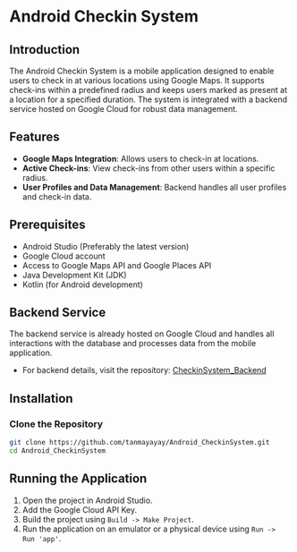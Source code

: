# Android Checkin System

## Introduction
The Android Checkin System is a mobile application designed to enable users to check in at various locations using Google Maps. It supports check-ins within a predefined radius and keeps users marked as present at a location for a specified duration. The system is integrated with a backend service hosted on Google Cloud for robust data management.

## Features
- **Google Maps Integration**: Allows users to check-in at locations.
- **Active Check-ins**: View check-ins from other users within a specific radius.
- **User Profiles and Data Management**: Backend handles all user profiles and check-in data.

## Prerequisites
- Android Studio (Preferably the latest version)
- Google Cloud account
- Access to Google Maps API and Google Places API
- Java Development Kit (JDK)
- Kotlin (for Android development)

## Backend Service
The backend service is already hosted on Google Cloud and handles all interactions with the database and processes data from the mobile application.
- For backend details, visit the repository: [CheckinSystem_Backend](https://github.com/tanmayayay/CheckinSystem_Backend)

## Installation

### Clone the Repository
```bash
git clone https://github.com/tanmayayay/Android_CheckinSystem.git
cd Android_CheckinSystem
```

## Running the Application
1. Open the project in Android Studio.
2. Add the Google Cloud API Key.
3. Build the project using `Build -> Make Project`.
4. Run the application on an emulator or a physical device using `Run -> Run 'app'`.





